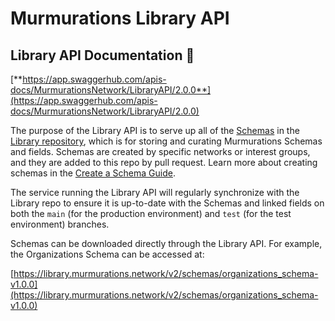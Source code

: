 # Murmurations Library API

## Library API Documentation :orange_book:

[**https://app.swaggerhub.com/apis-docs/MurmurationsNetwork/LibraryAPI/2.0.0**](https://app.swaggerhub.com/apis-docs/MurmurationsNetwork/LibraryAPI/2.0.0)

The purpose of the Library API is to serve up all of the [Schemas](/about/common-terms.html#schema) in the [Library repository](https://github.com/MurmurationsNetwork/MurmurationsLibrary), which is for storing and curating Murmurations Schemas and fields. Schemas are created by specific networks or interest groups, and they are added to this repo by pull request. Learn more about creating schemas in the [Create a Schema Guide](/guides/create-a-schema.md).

The service running the Library API will regularly synchronize with the Library repo to ensure it is up-to-date with the Schemas and linked fields on both the `main` (for the production environment) and `test` (for the test environment) branches.

Schemas can be downloaded directly through the Library API. For example, the Organizations Schema can be accessed at:

[https://library.murmurations.network/v2/schemas/organizations_schema-v1.0.0](https://library.murmurations.network/v2/schemas/organizations_schema-v1.0.0)
